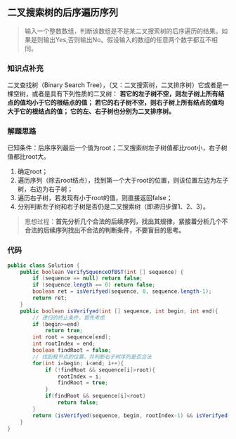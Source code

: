 ## 二叉搜索树的后序遍历序列

> 输入一个整数数组，判断该数组是不是某二叉搜索树的后序遍历的结果。如果是则输出Yes,否则输出No。假设输入的数组的任意两个数字都互不相同。

### 知识点补充
二叉查找树（Binary Search Tree），（又：二叉搜索树，二叉排序树）它或者是一棵空树，或者是具有下列性质的二叉树： **若它的左子树不空，则左子树上所有结点的值均小于它的根结点的值； 若它的右子树不空，则右子树上所有结点的值均大于它的根结点的值； 它的左、右子树也分别为二叉排序树。**

### 解题思路
已知条件：后序序列最后一个值为root；二叉搜索树左子树值都比root小，右子树值都比root大。
1. 确定root；
2. 遍历序列（除去root结点），找到第一个大于root的位置，则该位置左边为左子树，右边为右子树；
3. 遍历右子树，若发现有小于root的值，则直接返回false；
4. 分别判断左子树和右子树是否仍是二叉搜索树（即递归步骤1、2、3）。

> 思想过程：**首先分析几个合法的后续序列，找出其规律，紧接着分析几个不合法的后续序列找出不合法的判断条件，不要盲目的思考。**

### 代码
```java
public class Solution {
    public boolean VerifySquenceOfBST(int [] sequence) {
        if (sequence == null) return false;
        if (sequence.length == 0) return false;
        boolean ret = isVerifyed(sequence, 0, sequence.length-1);
        return ret;
    }
    public boolean isVerifyed(int [] sequence, int begin, int end){
	    // 递归的终止条件，首先考虑
        if (begin>=end)
            return true;
        int root = sequence[end];
        int rootIndex = end;
        boolean findRoot = false;
        // 找到根节点的位置，并判断右子树序列是否合法
        for(int i=begin; i<end; i++){
            if (!findRoot && sequence[i]>root){
                rootIndex = i;
                findRoot = true;
            }
            if(findRoot && sequence[i]<root)
                return false;
        }
        return (isVerifyed(sequence, begin, rootIndex-1) && isVerifyed(sequence, rootIndex, end-1));
    }
}
```